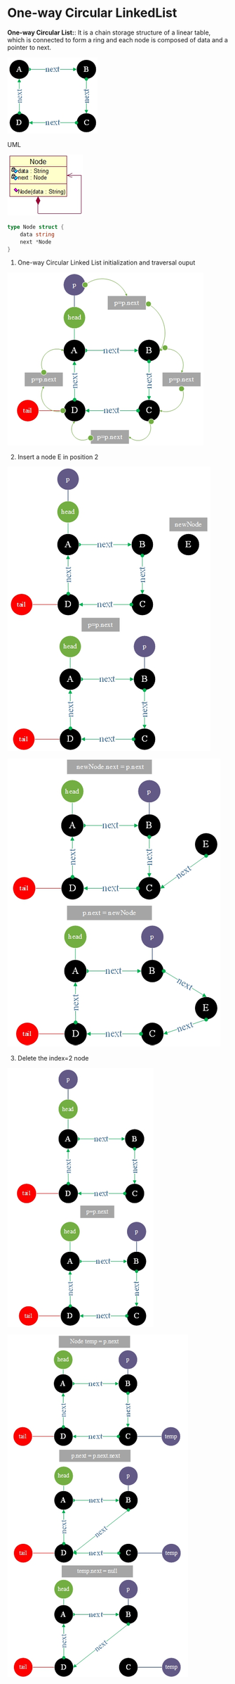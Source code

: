 # One-way Circular LinkedList

**One-way Circular List:**: It is a chain storage structure of a linear table, which is connected to form a ring and each node is composed of data and a pointer to next.

![example linked list](example%20circular%20linked%20list.png)

UML

![uml representation](uml.png)

```go
type Node struct {
    data string
    next *Node
}
```

1. One-way Circular Linked List initialization and traversal ouput

![initialization and insert](initialization%20and%20traversal.png)


2. Insert a node E in position 2

![](insert.png)

![](insert%202.png)

3. Delete the index=2 node

![](delete%201.png)

![](delete%202.png)